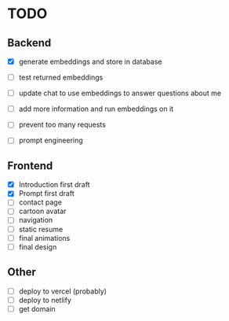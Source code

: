 # TODO

## Backend

- [x] generate embeddings and store in database
- [ ] test returned embeddings
- [ ] update chat to use embeddings to answer questions about me
- [ ] add more information and run embeddings on it
- [ ] prevent too many requests
- [ ] prompt engineering


## Frontend

- [x] Introduction first draft
- [x] Prompt first draft
- [ ] contact page
- [ ] cartoon avatar
- [ ] navigation
- [ ] static resume
- [ ] final animations
- [ ] final design

## Other

- [ ] deploy to vercel (probably)
- [ ] deploy to netlify
- [ ] get domain